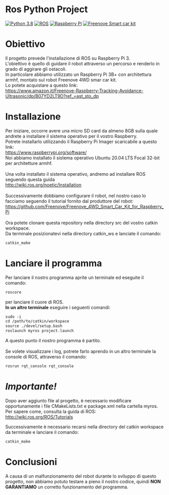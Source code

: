 # <b>Ros Python Project</b>

[![Python 3.8](https://img.shields.io/badge/Python-3.8-blue.svg)](https://www.python.org/downloads/release/python-380/)
[![ROS](https://img.shields.io/badge/Ros-noetic-green.svg)](http://wiki.ros.org/noetic)
[![Raspberry Pi](https://img.shields.io/badge/RaspberryPi-3B+-violet.svg)](https://www.raspberrypi.org/software/)
[![Freenove Smart car kit](https://img.shields.io/badge/Freenove-smartcarkit-yellow.svg)](https://www.freenove.com/)

# Obiettivo
Il progetto prevede l'installazione di ROS su Raspberry Pi 3.<br>
L'obiettivo è quello di guidare il robot attraverso un percorso e renderlo in grado di aggirare gli ostacoli.<br>
In particolare abbiamo utilizzato un Raspberry Pi 3B+ con architettura armhf, montato sul robot Freenove 4WD smar car kit.<br>
Lo potete acquistare a questo link:<br>
https://www.amazon.it/Freenove-Raspberry-Tracking-Avoidance-Ultrasonic/dp/B07YD2LT9D?ref_=ast_sto_dp

# Installazione 
Per iniziare, occorre avere una micro SD card da almeno 8GB sulla quale andrete a installare il sistema operativo per il vostro Raspberry.<br>
Potrete installarlo utilizzando il Raspberry Pi Imager scaricabile a questo link:<br>
https://www.raspberrypi.org/software/<br>
Noi abbiamo installato il sistema operativo Ubuntu 20.04 LTS Focal 32-bit per architetture armhf. <br>
<br>
Una volta installato il sistema operativo, andremo ad installare ROS seguendo questa guida <br>
http://wiki.ros.org/noetic/Installation<br>
<br>
Successivamente dobbiamo configurare il robot, nel nostro caso lo facciamo seguendo il tutorial fornito dal produttore del robot:<br>
https://github.com/Freenove/Freenove_4WD_Smart_Car_Kit_for_Raspberry_Pi<br>
<br>
Ora potete clonare questa repository nella directory src del vostro catkin workspace.<br>
Da terminale posizionatevi nella directory catkin_ws e lanciate il comando: <br>
```markdown
catkin_make
```
# Lanciare il programma

Per lanciare il nostro programma aprite un terminale ed eseguite il comando:
```markdown
roscore
```
per lanciare il cuore di ROS.<br>
<b>In un altro terminale</b> eseguire i seguenti comandi:
```markdown
sudo -i
cd /path/to/catkin/workspace
source ./devel/setup.bash
roslaunch myros project.launch
```
A questo punto il nostro programma è partito.<br>
<br>
Se volete visualizzare i log, potrete farlo aprendo in un altro terminale la console di ROS, attraverso il comando:
```markdown
rosrun rqt_console rqt_console
```

# <em>Importante!</em>
Dopo aver aggiunto file al progetto, è necessario modificare opportunamente i file CMakeLists.txt e package.xml nella cartella myros. Per sapere come, consulta la guida di ROS:<br>
http://wiki.ros.org/ROS/Tutorials

Successivamente è necessario recarsi nella directory del catkin workspace da terminale e lanciare il comando:
```markdown
catkin_make
```

# Conclusioni
A causa di un malfunzionamento del robot durante lo sviluppo di questo progetto, non abbiamo potuto testare a pieno il nostro codice, quindi <b>NON GARANTIAMO</b> un corretto funzionamento del programma.


<!---
Code
```markdown
pip3 install pyswip
```
--->

<!--- immagine --->
<!--- ![alt text](https://github.com/LorisNanni91/ProgettoRobotica/blob/master/python.gif?raw=true) --->
<!--- ![alt text](https://github.com/LorisNanni91/ProgettoRobotica/blob/master/unity.gif?raw=true) --->
